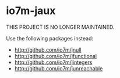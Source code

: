 io7m-jaux
==========

THIS PROJECT IS NO LONGER MAINTAINED.

Use the following packages instead:

  * http://github.com/io7m/jnull
  * http://github.com/io7m/jfunctional
  * http://github.com/io7m/jintegers
  * http://github.com/io7m/junreachable

